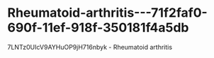 # Rheumatoid-arthritis---71f2faf0-690f-11ef-918f-350181f4a5db
7LNTz0UIcV9AYHuOP9jH716nbyk - Rheumatoid arthritis
